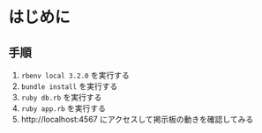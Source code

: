 # はじめに
## 手順
1. `rbenv local 3.2.0` を実行する
2. `bundle install` を実行する
3. `ruby db.rb` を実行する
4. `ruby app.rb` を実行する
5. http://localhost:4567 にアクセスして掲示板の動きを確認してみる
